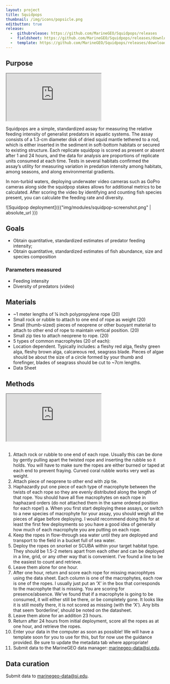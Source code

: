 ```yaml
---
layout: project
title: Squidpops
thumbnail: /img/icons/popsicle.png
editbutton: true
release:
  -  githubrelease: https://github.com/MarineGEO/Squidpops/releases
  -  fieldsheet: https://github.com/MarineGEO/Squidpops/releases/download/v0.0.1/SquidpopFieldsheet.pdf
  -  template: https://github.com/MarineGEO/Squidpops/releases/download/v0.0.1/squidpops.xlsx
---
```




## Purpose

<!-- 16:9 aspect ratio https://stackoverflow.com/questions/15844500/shrink-a-youtube-video-to-responsive-width -->
<div class="embed-responsive embed-responsive-16by9">
  <iframe class="embed-responsive-item" src="https://www.youtube.com/embed/esSByfVlMt4"></iframe>
</div>

Squidpops are a simple, standardized assay for measuring the relative feeding intensity of generalist predators in aquatic systems. The assay consists of a 1.3-cm diameter disk of dried squid mantle tethered to a rod, which is either inserted in the sediment in soft-bottom habitats or secured to existing structure. Each replicate squidpop is scored as present or absent after 1 and 24 hours, and the data for analysis are proportions of replicate units consumed at each time. Tests in several habitats confirmed the assay’s utility for measuring variation in predation intensity among habitats, among seasons, and along environmental gradients.

In non-turbid waters, deploying underwater video cameras such as GoPro cameras along side the squidpop stakes allows for additional metrics to be calculated. After scoring the video by identifying and counting fish species present, you can calculate the feeding rate and diversity.

![Squidpop deployment]({{"img/modules/squidpop-screenshot.png" | absolute_url }})


## Goals

 - Obtain quantitative, standardized estimates of predator feeding intensity;
 - Obtain quantitative, standardized estimates of fish abundance, size and species composition

### Parameters measured
  - Feeding intensity
  - Diversity of predators (video)

## Materials

 - ~1 meter lengths of ¼ inch polypropylene rope (20)
 - Small rock or rubble to attach to one end of rope as weight (20)
 - Small (thumb-sized) pieces of neoprene or other buoyant material to attach to other end of rope to maintain vertical position. (20)
 - Small zip ties to attach neoprene to rope. (20)
 - 5 types of common macrophytes (20 of each):
 - Location dependent. Typically includes: a fleshy red alga, fleshy green alga, fleshy brown alga, calcareous red, seagrass blade. Pieces of algae should be about the size of a circle formed by your thumb and forefinger, blades of seagrass should be cut to ~7cm lengths.
 - Data Sheet

## Methods

<!-- 16:9 aspect ratio https://stackoverflow.com/questions/15844500/shrink-a-youtube-video-to-responsive-width -->
<div class="embed-responsive embed-responsive-16by9">
  <iframe class="embed-responsive-item" src="https://www.youtube.com/embed/GP8c24aNykg"></iframe>
</div>

<br>

1.	Attach rock or rubble to one end of each rope. Usually this can be done by gently pulling apart the twisted rope and inserting the rubble so it holds. You will have to make sure the ropes are either burned or taped at each end to prevent fraying. Curved coral rubble works very well as weight.
2.	Attach piece of neoprene to other end with zip tie.
3.	Haphazardly put one piece of each type of macrophyte between the twists of each rope so they are evenly distributed along the length of that rope. You should have all five macrophytes on each rope in haphazard orders (do not attached them in the same ordered position for each rope!)
a.	When you first start deploying these assays, or switch to a new species of macrophyte for your assay, you should weigh all the pieces of algae before deploying. I would recommend doing this for at least the first few deployments so you have a good idea of generally how much of each macrophyte you are putting on each rope.
4.	Keep the ropes in flow-through sea water until they are deployed and transport to the field in a bucket full of sea water.
5.	Deploy the ropes on snorkel or SCUBA within your target habitat type. They should be 1.5-2 meters apart from each other and can be deployed in a line, grid, or any other way that is convenient. I’ve found a line to be the easiest to count and retrieve.
6.	Leave them alone for one hour.
7.	After one hour, return and score each rope for missing macrophtyes using the data sheet. Each column is one of the macrophytes, each row is one of the ropes. I usually just put an ‘X’ in the box that corresponds to the macrophyte that is missing. You are scoring for presence/absence. We’ve found that if a macrophyte is going to be consumed, it will either still be there, or be completely gone. It looks like it is still mostly there, it is not scored as missing (with the ‘X’). Any bits that seem ‘borderline’, should be noted on the datasheet.
8.	Leave them alone for an addition 23 hours.
9.	Return after 24 hours from initial deployment, score all the ropes as at one hour, and retrieve the ropes.
10.	Enter your data in the computer as soon as possible! We will have a template soon for you to use for this, but for now use the guidance provided. Be sure to update the metadata tab where appropriate!
11.	Submit data to the MarineGEO data manager: <marinegeo-data@si.edu>.

## Data curation      

Submit data to marinegeo-data@si.edu.
